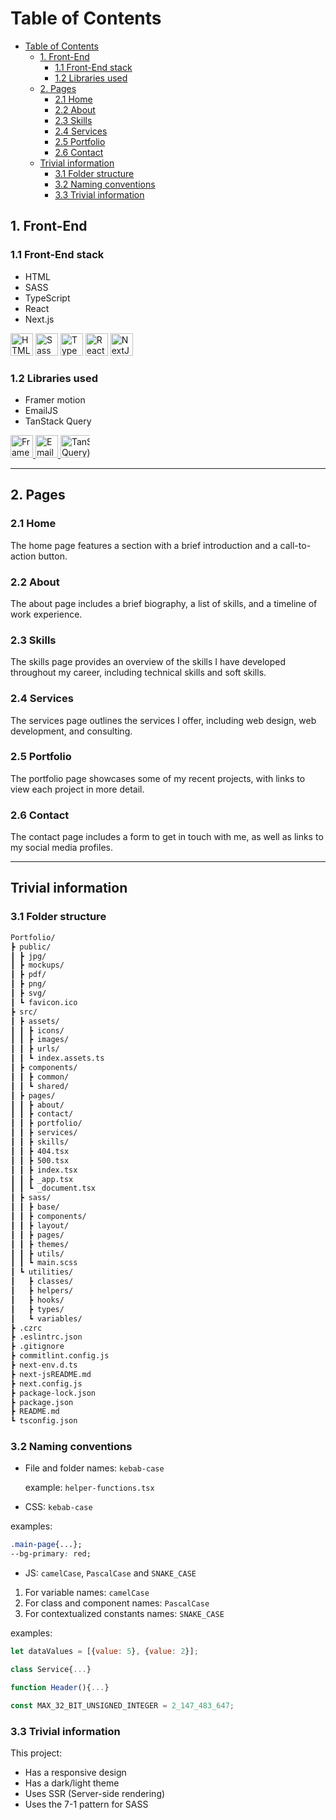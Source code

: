 # Table of Contents

- [Table of Contents](#table-of-contents)
  - [1. Front-End](#1-front-end)
    - [1.1 Front-End stack](#11-front-end-stack)
    - [1.2 Libraries used](#12-libraries-used)
  - [2. Pages](#2-pages)
    - [2.1 Home](#21-home)
    - [2.2 About](#22-about)
    - [2.3 Skills](#23-skills)
    - [2.4 Services](#24-services)
    - [2.5 Portfolio](#25-portfolio)
    - [2.6 Contact](#26-contact)
  - [Trivial information](#trivial-information)
    - [3.1 Folder structure](#31-folder-structure)
    - [3.2 Naming conventions](#32-naming-conventions)
    - [3.3 Trivial information](#33-trivial-information)

## 1. Front-End

### 1.1 Front-End stack

- HTML
- SASS
- TypeScript
- React
- Next.js

<a href="https://developer.mozilla.org/en-US/docs/Glossary/HTML5" target="_blank" rel="noreferrer" title="HTML5"><img src="https://raw.githubusercontent.com/danielcranney/readme-generator/main/public/icons/skills/html5-colored.svg" width="36" height="36" alt="HTML5" /></a>
<a href="https://sass-lang.com/" target="_blank" rel="noreferrer" title="SASS"><img src="https://raw.githubusercontent.com/danielcranney/readme-generator/main/public/icons/skills/sass-colored.svg" width="36" height="36" alt="Sass" /></a>
<a href="https://www.typescriptlang.org/" target="_blank" rel="noreferrer" title="TypeScript"><img src="https://raw.githubusercontent.com/danielcranney/readme-generator/main/public/icons/skills/typescript-colored.svg" width="36" height="36" alt="TypeScript" /></a>
<a href="https://reactjs.org/" target="_blank" rel="noreferrer" title="React"><img src="https://raw.githubusercontent.com/danielcranney/readme-generator/main/public/icons/skills/react-colored.svg" width="36" height="36" alt="React" /></a>
<a href="https://nextjs.org/docs" target="_blank" rel="noreferrer" title="Next.js"><img src="https://raw.githubusercontent.com/danielcranney/readme-generator/main/public/icons/skills/nextjs-colored.svg" width="36" height="36" alt="NextJs" /></a>

### 1.2 Libraries used

- Framer motion
- EmailJS
- TanStack Query

<a  href="https://www.framer.com/motion/"  target="_blank"  rel="noreferrer" title="Framer Motion">
<img src="https://seeklogo.com/images/F/framer-motion-logo-DA1E33CAA1-seeklogo.com.png" width="36" height="36" alt="Framer motion"/>
</a>
<a  href="https://www.emailjs.com/"  target="_blank"  rel="noreferrer" title="EmailJS">
<img src="https://www.emailjs.com/favicon/favicon-32x32.png" width="36" height="36" alt="EmailJS"/>
</a>
<a  href="https://tanstack.com/"  target="_blank"  rel="noreferrer" title="TanStackQuery a.k.a React Query v4">
<img src="https://raw.githubusercontent.com/TanStack/query/main/media/logo-light.png" width="180" height="36" alt="TanStack Query(React Query)" style="-webkit-clip-path: polygon(0 0, 26% 0, 26% 100%, 0% 100%);
clip-path: polygon(0 0, 26% 0, 26% 100%, 0% 100%);"/>
</a>

---

## 2. Pages

### 2.1 Home

The home page features a section with a brief introduction and a call-to-action button.

### 2.2 About

The about page includes a brief biography, a list of skills, and a timeline of work experience.

### 2.3 Skills

The skills page provides an overview of the skills I have developed throughout my career, including technical skills and soft skills.

### 2.4 Services

The services page outlines the services I offer, including web design, web development, and consulting.

### 2.5 Portfolio

The portfolio page showcases some of my recent projects, with links to view each project in more detail.

### 2.6 Contact

The contact page includes a form to get in touch with me, as well as links to my social media profiles.

---

## Trivial information

### 3.1 Folder structure

```bash
Portfolio/
┣ public/
┃ ┣ jpg/
┃ ┣ mockups/
┃ ┣ pdf/
┃ ┣ png/
┃ ┣ svg/
┃ ┗ favicon.ico
┣ src/
┃ ┣ assets/
┃ ┃ ┣ icons/
┃ ┃ ┣ images/
┃ ┃ ┣ urls/
┃ ┃ ┗ index.assets.ts
┃ ┣ components/
┃ ┃ ┣ common/
┃ ┃ ┗ shared/
┃ ┣ pages/
┃ ┃ ┣ about/
┃ ┃ ┣ contact/
┃ ┃ ┣ portfolio/
┃ ┃ ┣ services/
┃ ┃ ┣ skills/
┃ ┃ ┣ 404.tsx
┃ ┃ ┣ 500.tsx
┃ ┃ ┣ index.tsx
┃ ┃ ┣ _app.tsx
┃ ┃ ┗ _document.tsx
┃ ┣ sass/
┃ ┃ ┣ base/
┃ ┃ ┣ components/
┃ ┃ ┣ layout/
┃ ┃ ┣ pages/
┃ ┃ ┣ themes/
┃ ┃ ┣ utils/
┃ ┃ ┗ main.scss
┃ ┗ utilities/
┃   ┣ classes/
┃   ┣ helpers/
┃   ┣ hooks/
┃   ┣ types/
┃   ┗ variables/
┣ .czrc
┣ .eslintrc.json
┣ .gitignore
┣ commitlint.config.js
┣ next-env.d.ts
┣ next-jsREADME.md
┣ next.config.js
┣ package-lock.json
┣ package.json
┣ README.md
┗ tsconfig.json
```

### 3.2 Naming conventions

- File and folder names: `kebab-case`

   example: `helper-functions.tsx`

- CSS: `kebab-case`

 examples:

  ```css
  .main-page{...};
  --bg-primary: red;
  ```

- JS: `camelCase`, ⁣`PascalCase` and `SNAKE_CASE`

 1. For variable names: `camelCase`
 2. For class and component names: `PascalCase`
 3. For contextualized constants names: `SNAKE_CASE`

 examples:

 ```js
 let dataValues = [{value: 5}, {value: 2}];

 class Service{...}

 function Header(){...}

 const MAX_32_BIT_UNSIGNED_INTEGER = 2_147_483_647;
 ```

### 3.3 Trivial information

This project:

- Has a responsive design
- Has a dark/light theme
- Uses SSR (Server-side rendering)
- Uses the 7-1 pattern for SASS
